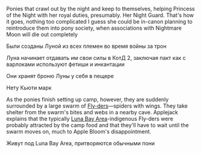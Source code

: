 Ponies that crawl out by the night and keep to themselves, helping Princess of the Night with her royal duties, presumably. Her Night Guard. That's how it goes, nothing too complicated 
I guess she could be in-canon planning to reintroduce them into pony society, when associations with Nightmare Moon will die out completely

Были созданы Луной из всех племен во время войны за трон



Луна начинает отдавать им свои силы в КотД 2, заключая пакт как с варлоками
используют фетиши и инкантации

Они хранят броню Луны у себя в пещере

Нету Кьюти марк



As the ponies finish setting up camp, however, they are suddenly surrounded by a large swarm of [Fly-ders](https://mlp.fandom.com/wiki/Creatures#Fly-der "Creatures")—spiders with wings. They take shelter from the swarm's bites and webs in a nearby cave. Applejack explains that the typically [Luna Bay Area](https://mlp.fandom.com/wiki/Locations#Luna_Bay "Locations")-indigenous Fly-ders were probably attracted by the camp food and that they'll have to wait until the swarm moves on, much to Apple Bloom's disappointment.

Живут под Luna Bay Area, притворяются обычными пони